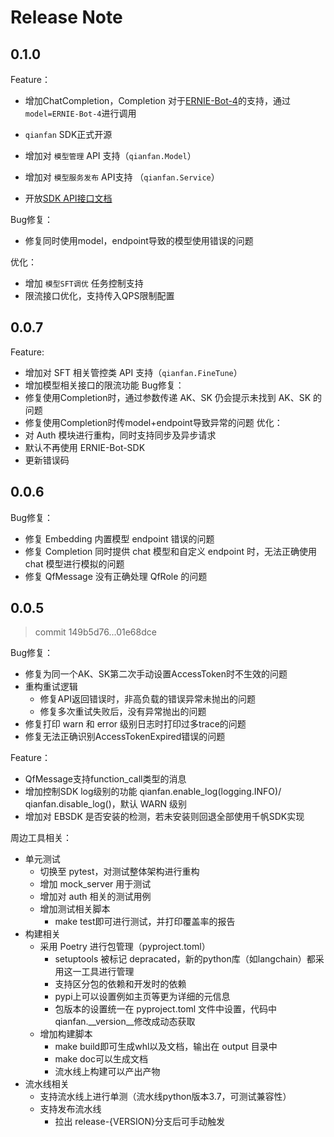 # Release Note

## 0.1.0

Feature：
- 增加ChatCompletion，Completion
对于[ERNIE-Bot-4](https://cloud.baidu.com/doc/WENXINWORKSHOP/s/clntwmv7t)的支持，通过`model=ERNIE-Bot-4`进行调用
- `qianfan` SDK正式开源
- 增加对 `模型管理` API 支持（`qianfan.Model`）
- 增加对 `模型服务发布` API支持 （`qianfan.Service`）

- 开放[SDK API接口文档](https://qianfan.readthedocs.io/en/stable/qianfan.html)

Bug修复：
- 修复同时使用model，endpoint导致的模型使用错误的问题

优化：
- 增加 `模型SFT调优` 任务控制支持
- 限流接口优化，支持传入QPS限制配置

## 0.0.7

Feature:
- 增加对 SFT 相关管控类 API 支持（`qianfan.FineTune`）
- 增加模型相关接口的限流功能
Bug修复：
- 修复使用Completion时，通过参数传递 AK、SK 仍会提示未找到 AK、SK 的问题
- 修复使用Completion时传model+endpoint导致异常的问题
优化：
- 对 Auth 模块进行重构，同时支持同步及异步请求
- 默认不再使用 ERNIE-Bot-SDK
- 更新错误码

## 0.0.6

Bug修复：

- 修复 Embedding 内置模型 endpoint 错误的问题
- 修复 Completion 同时提供 chat 模型和自定义 endpoint 时，无法正确使用 chat 模型进行模拟的问题
- 修复 QfMessage 没有正确处理 QfRole 的问题

## 0.0.5

> commit 149b5d76...01e68dce

Bug修复：
- 修复为同一个AK、SK第二次手动设置AccessToken时不生效的问题
- 重构重试逻辑
  - 修复API返回错误时，非高负载的错误异常未抛出的问题
  - 修复多次重试失败后，没有异常抛出的问题
- 修复打印 warn 和 error 级别日志时打印过多trace的问题
- 修复无法正确识别AccessTokenExpired错误的问题

Feature：
- QfMessage支持function_call类型的消息
- 增加控制SDK log级别的功能 qianfan.enable_log(logging.INFO)/ qianfan.disable_log()，默认 WARN 级别
- 增加对 EBSDK 是否安装的检测，若未安装则回退全部使用千帆SDK实现

周边工具相关：
- 单元测试
  - 切换至 pytest，对测试整体架构进行重构
  - 增加 mock_server 用于测试
  - 增加对 auth 相关的测试用例
  - 增加测试相关脚本
    - make test即可进行测试，并打印覆盖率的报告
- 构建相关
  - 采用 Poetry 进行包管理（pyproject.toml）
    - setuptools 被标记 depracated，新的python库（如langchain）都采用这一工具进行管理
    - 支持区分包的依赖和开发时的依赖
    - pypi上可以设置例如主页等更为详细的元信息
    - 包版本的设置统一在 pyproject.toml 文件中设置，代码中qianfan.__version__修改成动态获取
  - 增加构建脚本
    - make build即可生成whl以及文档，输出在 output 目录中
    - make doc可以生成文档
    - 流水线上构建可以产出产物
- 流水线相关
  - 支持流水线上进行单测（流水线python版本3.7，可测试兼容性）
  - 支持发布流水线
    - 拉出 release-{VERSION}分支后可手动触发